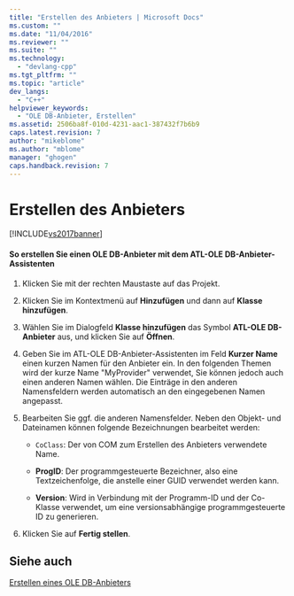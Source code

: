 ```yaml
---
title: "Erstellen des Anbieters | Microsoft Docs"
ms.custom: ""
ms.date: "11/04/2016"
ms.reviewer: ""
ms.suite: ""
ms.technology: 
  - "devlang-cpp"
ms.tgt_pltfrm: ""
ms.topic: "article"
dev_langs: 
  - "C++"
helpviewer_keywords: 
  - "OLE DB-Anbieter, Erstellen"
ms.assetid: 2506ba8f-010d-4231-aac1-387432f7b6b9
caps.latest.revision: 7
author: "mikeblome"
ms.author: "mblome"
manager: "ghogen"
caps.handback.revision: 7
---
```

# Erstellen des Anbieters
[!INCLUDE[vs2017banner](../../assembler/inline/includes/vs2017banner.md)]

#### So erstellen Sie einen OLE DB\-Anbieter mit dem ATL\-OLE DB\-Anbieter\-Assistenten  
  
1.  Klicken Sie mit der rechten Maustaste auf das Projekt.  
  
2.  Klicken Sie im Kontextmenü auf **Hinzufügen** und dann auf **Klasse hinzufügen**.  
  
3.  Wählen Sie im Dialogfeld **Klasse hinzufügen** das Symbol **ATL\-OLE DB\-Anbieter** aus, und klicken Sie auf **Öffnen**.  
  
4.  Geben Sie im ATL\-OLE DB\-Anbieter\-Assistenten im Feld **Kurzer Name** einen kurzen Namen für den Anbieter ein.  In den folgenden Themen wird der kurze Name "MyProvider" verwendet, Sie können jedoch auch einen anderen Namen wählen.  Die Einträge in den anderen Namensfeldern werden automatisch an den eingegebenen Namen angepasst.  
  
5.  Bearbeiten Sie ggf. die anderen Namensfelder.  Neben den Objekt\- und Dateinamen können folgende Bezeichnungen bearbeitet werden:  
  
    -   `CoClass`: Der von COM zum Erstellen des Anbieters verwendete Name.  
  
    -   **ProgID**: Der programmgesteuerte Bezeichner, also eine Textzeichenfolge, die anstelle einer GUID verwendet werden kann.  
  
    -   **Version**: Wird in Verbindung mit der Programm\-ID und der Co\-Klasse verwendet, um eine versionsabhängige programmgesteuerte ID zu generieren.  
  
6.  Klicken Sie auf **Fertig stellen**.  
  
## Siehe auch  
 [Erstellen eines OLE DB\-Anbieters](../../data/oledb/creating-an-ole-db-provider.md)
